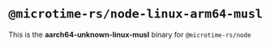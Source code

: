 # `@microtime-rs/node-linux-arm64-musl`

This is the **aarch64-unknown-linux-musl** binary for `@microtime-rs/node`
